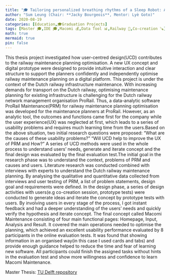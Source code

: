 ```yaml
---
title: "🎓 Tailoring personalized breathing rhythms of a Sleep Robot: An interactive data loop design"
author: "Sum Leung (Chair: **Jacky Bourgeois**, Mentor: Lyè Goto)"
date: 2020-08-19
categories: [Education,🎓Graduation Projects]
tags: [Master 🎓,IDE 🎓,Macomi 💰,Data Tool 📊,Railway 🚌,Co-creation 🪚]
math: true
mermaid: true
pin: false
---
```



This thesis project investigated how user-centred design(UCD) contributes to the railway maintenance planning optimisation. A new UX concept and digital prototype were designed to provide intuitive interaction and clear structure to support the planners confidently and independently optimise railway maintenance planning on a digital platform. This project is under the context of the Dutch railway infrastructure maintenance. With increasing demands for transport on the Dutch railway, optimising maintenance planning for existing infrastructure is challenging for the Dutch railway network management organisation ProRail. Thus, a data-analytic software ProRail Maintenance(PRM) for railway maintenance planning optimisation was developed for the maintenance planners at ProRail. However, as an analytic tool, the outcomes and functions came first for the company while the user experience(UX) was neglected at first, which leads to a series of usability problems and requires much learning time from the users.Based on the above situation, two initial research questions were proposed: “What are the causes of these usability problems?” “Will UCD help to improve the UX of PRM and How?” A series of UCD methods were used in the whole process to understand users’ needs, generate and iterate concept and the final design was evaluated by the final evaluation test.The initial goal in the research phase was to understand the context, problems of PRM and causes and users. Literature research was conducted combined with interviews with experts to understand the Dutch railway maintenance planning. By analysing the qualitative and quantitative data collected from interviews and user testing of PRM, a list of problem statements, design goal and requirements were defined. In the design phase, a series of design activities with users(e.g co-creation session, prototype tests) were conducted to generate ideas and iterate the concept by prototype tests with users. By involving users in every stage of the process, I got instant feedback and had a deeper understanding of the users’ needs and quickly verify the hypothesis and iterate concept. The final concept called Macomi Maintenance consisting of four main functional pages: Homepage, Input, Analysis and Result. It covered the main operations needed to optimise the planning, which achieved an excellent usability performance evaluated by 8 participants in the online evaluation tests. It was found that showing information in an organised way(in this case I used cards and tabs) and provide enough guidance helped to reduce the time and fear of learning new software. All participants could finish the assigned tasks without hints in the evaluation test and show more willingness and confidence to learn Macomi Maintenance.

Master Thesis: [TU Delft repository](https://repository.tudelft.nl/islandora/object/uuid%3Ae8410968-febb-47fd-b51c-79132326d3c9?collection=education)